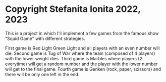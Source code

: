 # Copyright Stefanita Ionita 2022, 2023

This is a project in which I'll implement a few games from the famous
show "Squid Game" with different strategies.

First game is Red Light Green Light and all players with an even number
will die.
Second game is Tug of War where the team (composed of 4 players) with
the lower weight dies.
Third game is Marbles where players (2 everytime) will get a random
number and the player with the lower number will get to the final
game.
Fourth game is Genken (rock, paper, scissors) and there will be only
one left in the end.
